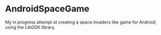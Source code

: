 # AndroidSpaceGame

My in progress attempt at creating a space invaders like game for Android, using the LibGDX library. 

